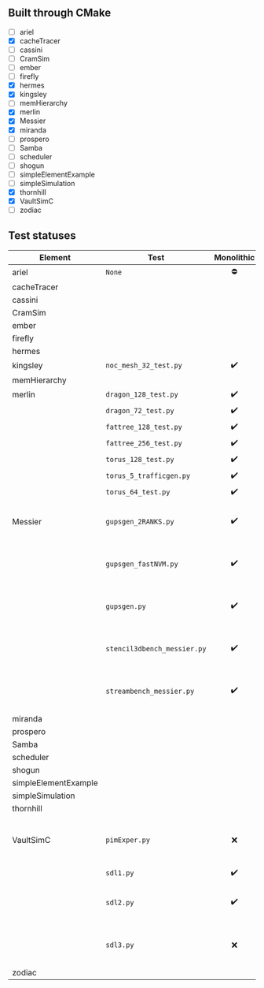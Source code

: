 ## Built through CMake

- [ ] ariel
- [x] cacheTracer
- [ ] cassini
- [ ] CramSim
- [ ] ember
- [ ] firefly
- [x] hermes
- [x] kingsley
- [ ] memHierarchy
- [x] merlin
- [x] Messier
- [x] miranda
- [ ] prospero
- [ ] Samba
- [ ] scheduler
- [ ] shogun
- [ ] simpleElementExample
- [ ] simpleSimulation
- [x] thornhill
- [x] VaultSimC
- [ ] zodiac

## Test statuses

|Element|Test|Monolithic|Split|Notes|
|-------|----|:--------:|:---:|-----|
|ariel|`None`|⛔|⛔||
|cacheTracer|||||
|cassini|||||
|CramSim|||||
|ember|||||
|firefly|||||
|hermes|||||
|kingsley|`noc_mesh_32_test.py`|✔️|✔️||
|memHierarchy|||||
|merlin|`dragon_128_test.py`|✔️|✔️||
||`dragon_72_test.py`|✔️|✔️||
||`fattree_128_test.py`|✔️|✔️||
||`fattree_256_test.py`|✔️|✔️||
||`torus_128_test.py`|✔️|✔️||
||`torus_5_trafficgen.py`|✔️|✔️||
||`torus_64_test.py`|✔️|✔️||
|Messier|`gupsgen_2RANKS.py`|✔️|⚠️|8.7× additional runtime after refactor|
||`gupsgen_fastNVM.py`|✔️|⚠️|8.1× additional runtime after refactor|
||`gupsgen.py`|✔️|⚠️|8.8× additional runtime after refactor|
||`stencil3dbench_messier.py`|✔️|⚠️|1.5× additional runtime after refactor|
||`streambench_messier.py`|✔️|⚠️|8.5× additional runtime after refactor|
|miranda|||||
|prospero|||||
|Samba|||||
|scheduler|||||
|shogun|||||
|simpleElementExample|||||
|simpleSimulation|||||
|thornhill|||||
|VaultSimC|`pimExper.py`|❌|❌|`[SST Core] can't find requested component or subcomponent 'ariel.ariel'`|
||`sdl1.py`|✔️|✔️||
||`sdl2.py`|✔️|⚠️|21× additional runtime after refactor|
||`sdl3.py`|❌|❌|`[Python] NameError: global name 'memctrl' is not defined`|
|zodiac|||||
